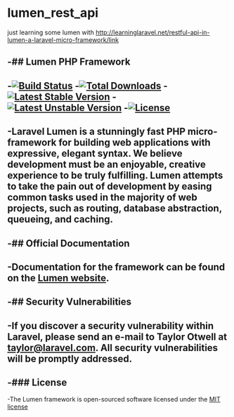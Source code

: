 # lumen_rest_api
just learning some lumen with http://learninglaravel.net/restful-api-in-lumen-a-laravel-micro-framework/link


-## Lumen PHP Framework
-
-[![Build Status](https://travis-ci.org/laravel/lumen-framework.svg)](https://travis-ci.org/laravel/lumen-framework)
-[![Total Downloads](https://poser.pugx.org/laravel/lumen-framework/d/total.svg)](https://packagist.org/packages/laravel/lumen-framework)
-[![Latest Stable Version](https://poser.pugx.org/laravel/lumen-framework/v/stable.svg)](https://packagist.org/packages/laravel/lumen-framework)
-[![Latest Unstable Version](https://poser.pugx.org/laravel/lumen-framework/v/unstable.svg)](https://packagist.org/packages/laravel/lumen-framework)
-[![License](https://poser.pugx.org/laravel/lumen-framework/license.svg)](https://packagist.org/packages/laravel/lumen-framework)
-
-Laravel Lumen is a stunningly fast PHP micro-framework for building web applications with expressive, elegant syntax. We believe development must be an enjoyable, creative experience to be truly fulfilling. Lumen attempts to take the pain out of development by easing common tasks used in the majority of web projects, such as routing, database abstraction, queueing, and caching.
-
-## Official Documentation
-
-Documentation for the framework can be found on the [Lumen website](http://lumen.laravel.com/docs).
-
-## Security Vulnerabilities
-
-If you discover a security vulnerability within Laravel, please send an e-mail to Taylor Otwell at taylor@laravel.com. All security vulnerabilities will be promptly addressed.
-
-### License
-
-The Lumen framework is open-sourced software licensed under the [MIT license](http://opensource.org/licenses/MIT)